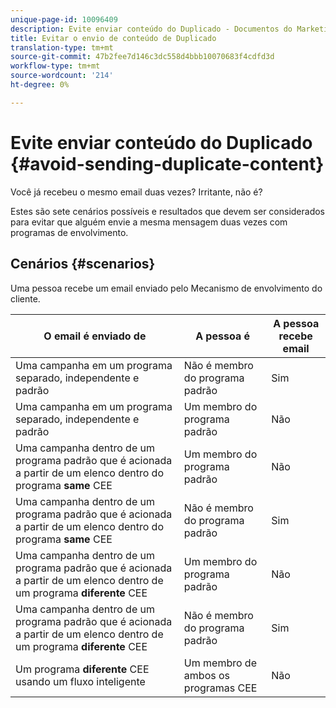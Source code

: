 ```yaml
---
unique-page-id: 10096409
description: Evite enviar conteúdo do Duplicado - Documentos do Marketing - Documentação do produto
title: Evitar o envio de conteúdo de Duplicado
translation-type: tm+mt
source-git-commit: 47b2fee7d146c3dc558d4bbb10070683f4cdfd3d
workflow-type: tm+mt
source-wordcount: '214'
ht-degree: 0%

---
```



# Evite enviar conteúdo do Duplicado {#avoid-sending-duplicate-content}

Você já recebeu o mesmo email duas vezes? Irritante, não é?

Estes são sete cenários possíveis e resultados que devem ser considerados para evitar que alguém envie a mesma mensagem duas vezes com programas de envolvimento.

## Cenários {#scenarios}

Uma pessoa recebe um email enviado pelo Mecanismo de envolvimento do cliente.

| O email é enviado de | A pessoa é | A pessoa recebe email |
|---|---|---|
| Uma campanha em um programa separado, independente e padrão | Não é membro do programa padrão | Sim |
| Uma campanha em um programa separado, independente e padrão | Um membro do programa padrão | Não |
| Uma campanha dentro de um programa padrão que é acionada a partir de um elenco dentro do programa **same** CEE | Um membro do programa padrão | Não |
| Uma campanha dentro de um programa padrão que é acionada a partir de um elenco dentro do programa **same** CEE | Não é membro do programa padrão | Sim |
| Uma campanha dentro de um programa padrão que é acionada a partir de um elenco dentro de um programa **diferente** CEE | Um membro do programa padrão | Não |
| Uma campanha dentro de um programa padrão que é acionada a partir de um elenco dentro de um programa **diferente** CEE | Não é membro do programa padrão | Sim |
| Um programa **diferente** CEE usando um fluxo inteligente | Um membro de ambos os programas CEE | Não |

